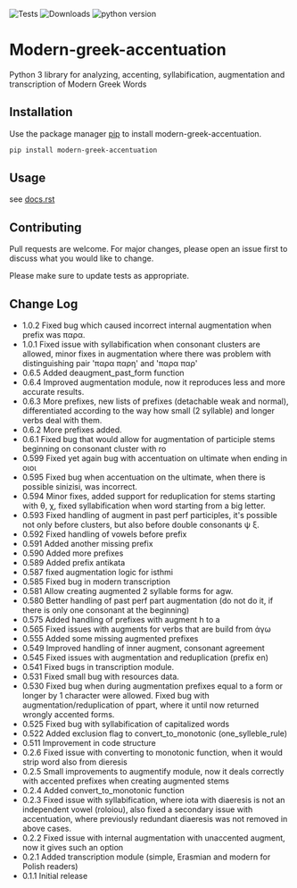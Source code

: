 ![Tests](https://github.com/PicusZeus/modern_greek_accentuation/actions/workflows/tests.yml/badge.svg)
![Downloads](https://img.shields.io/pypi/dm/modern-greek-accentuation)
![python version](https://img.shields.io/pypi/pyversions/modern-greek-accentuation)

[//]: # (![GitHub License]&#40;https://img.shields.io/github/license/picuszeus/modern-greek-accentuation&#41;)

# Modern-greek-accentuation

Python 3 library for analyzing, accenting, syllabification, augmentation and transcription of Modern Greek Words

## Installation

Use the package manager [pip](https://pip.pypa.io/en/stable/) to install modern-greek-accentuation.

```bash
pip install modern-greek-accentuation
```

## Usage

see [docs.rst](https://github.com/PicusZeus/modern_greek_accentuation/blob/master/docs.rst)


## Contributing
Pull requests are welcome. For major changes, please open an issue first to discuss what you would like to change.

Please make sure to update tests as appropriate.

## Change Log
 * 1.0.2 Fixed bug which caused incorrect internal augmentation when prefix was παρα.
 * 1.0.1 Fixed issue with syllabification when consonant clusters are allowed, minor fixes in augmentation where there was problem with distinguishing pair 'παρα παρη' and 'παρα παρ' 
 * 0.6.5 Added deaugment_past_form function
 * 0.6.4 Improved augmentation module, now it reproduces less and more accurate results.
 * 0.6.3 More prefixes, new lists of prefixes (detachable weak and normal), differentiated according to the way how small (2 syllable) and longer verbs deal with them.
 * 0.6.2 More prefixes added.
 * 0.6.1 Fixed bug that would allow for augmentation of participle stems beginning on consonant cluster with ro
 * 0.599 Fixed yet again bug with accentuation on ultimate when ending in οιοι
 * 0.595 Fixed bug when accentuation on the ultimate, when there is possible sinizisi, was incorrect.
 * 0.594 Minor fixes, added support for reduplication for stems starting with θ, χ, fixed syllabification when word starting from a big letter.
 * 0.593 Fixed handling of augment in past perf participles, it's possible not only before clusters, but also before double consonants ψ ξ.
 * 0.592 Fixed handling of vowels before prefix
 * 0.591 Added another missing prefix
 * 0.590 Added more prefixes
 * 0.589 Added prefix antikata
 * 0.587 fixed augmentation logic for isthmi
 * 0.585 Fixed bug in modern transcription
 * 0.581 Allow creating augmented 2 syllable forms for agw.
 * 0.580 Better handling of past perf part augmentation (do not do it, if there is only one consonant at the beginning)
 * 0.575 Added handling of prefixes with augment h to a
 * 0.565 Fixed issues with augments for verbs that are build from άγω
 * 0.555 Added some missing augmented prefixes
 * 0.549 Improved handling of inner augment, consonant agreement
 * 0.545 Fixed issues with augmentation and reduplication (prefix en)
 * 0.541 Fixed bugs in transcription module.
 * 0.531 Fixed small bug with resources data.
 * 0.530 Fixed bug when during augmentation prefixes equal to a form or longer by 1 character were allowed. Fixed bug with augmentation/reduplication of ppart, where it until now returned wrongly accented forms.
 * 0.525 Fixed bug with syllabification of capitalized words
 * 0.522 Added exclusion flag to convert_to_monotonic (one_sylleble_rule)
 * 0.511 Improvement in code structure
 * 0.2.6 Fixed issue with converting to monotonic function, when it would strip word also from dieresis
 * 0.2.5 Small improvements to augmentify module, now it deals correctly with accented prefixes when creating augmented stems
 * 0.2.4 Added convert_to_monotonic function
 * 0.2.3 Fixed issue with syllabification, where iota with diaeresis is not an independent vowel (roloiou), also fixed a secondary issue with accentuation, where previously redundant diaeresis was not removed in above cases.
 * 0.2.2 Fixed issue with internal augmentation with unaccented augment, now it gives such an option
 * 0.2.1 Added transcription module (simple, Erasmian and modern for Polish readers)
 * 0.1.1 Initial release

